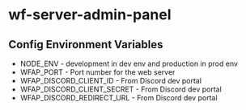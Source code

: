 # wf-server-admin-panel

## Config Environment Variables

- NODE_ENV - development in dev env and production in prod env
- WFAP_PORT - Port number for the web server
- WFAP_DISCORD_CLIENT_ID - From Discord dev portal
- WFAP_DISCORD_CLIENT_SECRET - From Discord dev portal
- WFAP_DISCORD_REDIRECT_URL - From Discord dev portal
